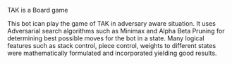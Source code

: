 TAK is a Board game

This bot ican play the game of TAK in adversary aware situation.
It uses Adversarial search algorithms such as Minimax and Alpha Beta Pruning for determining best possible moves for the bot in a state.
Many logical features such as stack control, piece control, weights to different states were mathematically formulated and incorporated yielding good results.
